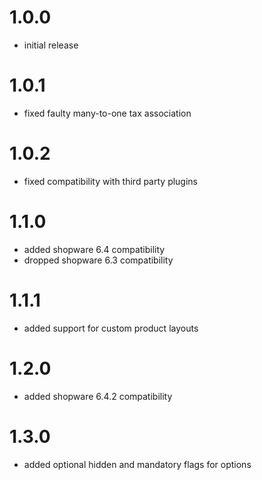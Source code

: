 # 1.0.0

- initial release

# 1.0.1

- fixed faulty many-to-one tax association

# 1.0.2

- fixed compatibility with third party plugins

# 1.1.0

- added shopware 6.4 compatibility
- dropped shopware 6.3 compatibility

# 1.1.1

- added support for custom product layouts

# 1.2.0

- added shopware 6.4.2 compatibility

# 1.3.0

- added optional hidden and mandatory flags for options
